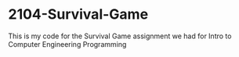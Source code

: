 # 2104-Survival-Game
This is my code for the Survival Game assignment we had for Intro to Computer Engineering Programming
